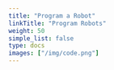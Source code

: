 ```yaml
---
title: "Program a Robot"
linkTitle: "Program Robots"
weight: 50
simple_list: false
type: docs
images: ["/img/code.png"]
---
```

